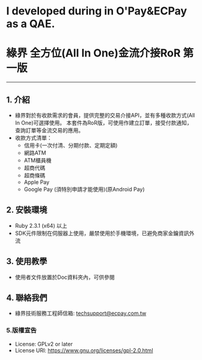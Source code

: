 # I developed during in O'Pay&ECPay as a QAE.
# 綠界 全方位(All In One)金流介接RoR 第一版
---

## 1. 介紹

  - 綠界對於有收款需求的會員，提供完整的交易介接API，並有多種收款方式(All In One)可選擇使用。 本套件為RoR版，可使用作建立訂單，接受付款通知，查詢訂單等金流交易的應用。
  - 收款方式清單：
    - 信用卡(一次付清、分期付款、定期定額)
    - 網路ATM
    - ATM櫃員機
    - 超商代碼
    - 超商條碼
    - Apple Pay
    - Google Pay (須特別申請才能使用)(原Android Pay)


## 2. 安裝環境
  - Ruby 2.3.1 (x64) 以上
  - SDK元件限制在伺服器上使用，嚴禁使用於手機環境，已避免商家金鑰資訊外流 

## 3. 使用教學
  - 使用者文件放置於Doc資料夾內，可供參閱
  


## 4. 聯絡我們
  - 綠界技術服務工程師信箱: techsupport@ecpay.com.tw

### 5.版權宣告

* License: GPLv2 or later
* License URI: https://www.gnu.org/licenses/gpl-2.0.html


[//]: # (These are reference links used in the body of this note and get stripped out when the markdown processor does its job. There is no need to format nicely because it shouldn't be seen. Thanks SO - http://stackoverflow.com/questions/4823468/store-comments-in-markdown-syntax)

   
